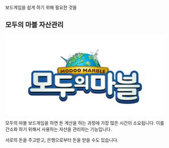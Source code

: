 보드게임을 쉽게 하기 위해 필요한 것들

## 모두의 마블 자산관리

![모두의마블](./public/modoo/modoo.png)

모두의 마블 보드게임을 하면 돈 계산을 하는 과정에 가장 많은 시간이 소요됩니다. 이를 간소화 하기 위해서 사용하는 자산을 관리하는 기능입니다.

서로의 돈을 주고받고, 은행으로부터 돈을 받을 수도 있습니다.

